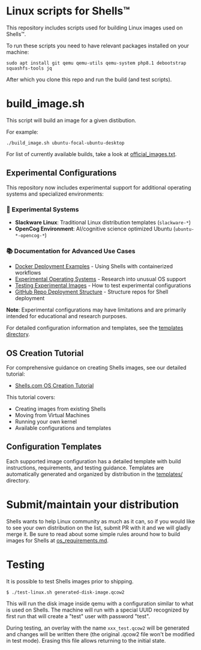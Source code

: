 # Linux scripts for Shells™

This repository includes scripts used for building Linux images used on Shells™.

To run these scripts you need to have relevant packages installed on your machine:

	sudo apt install git qemu qemu-utils qemu-system php8.1 debootstrap squashfs-tools jq

After which you clone this repo and run the build (and test scripts).

# build_image.sh

This script will build an image for a given distibution.

For example:

	./build_image.sh ubuntu-focal-ubuntu-desktop
	
For list of currently available builds, take a look at [official_images.txt](https://github.com/Shells-com/linux-scripts/blob/master/official_images.txt).

## Experimental Configurations

This repository now includes experimental support for additional operating systems and specialized environments:

### 🧪 Experimental Systems
- **Slackware Linux**: Traditional Linux distribution templates (`slackware-*`)
- **OpenCog Environment**: AI/cognitive science optimized Ubuntu (`ubuntu-*-opencog-*`)

### 📚 Documentation for Advanced Use Cases
- [Docker Deployment Examples](docs/docker-deployment-examples.md) - Using Shells with containerized workflows
- [Experimental Operating Systems](docs/experimental-operating-systems.md) - Research into unusual OS support
- [Testing Experimental Images](docs/testing-experimental-images.md) - How to test experimental configurations
- [GitHub Repo Deployment Structure](docs/github-repo-deployment-structure.md) - Structure repos for Shell deployment

**Note**: Experimental configurations may have limitations and are primarily intended for educational and research purposes.

For detailed configuration information and templates, see the [templates directory](templates/).

## OS Creation Tutorial

For comprehensive guidance on creating Shells images, see our detailed tutorial:
- [Shells.com OS Creation Tutorial](docs/shells-os-creation-tutorial.md)

This tutorial covers:
- Creating images from existing Shells
- Moving from Virtual Machines
- Running your own kernel
- Available configurations and templates

## Configuration Templates

Each supported image configuration has a detailed template with build instructions, requirements, and testing guidance. Templates are automatically generated and organized by distribution in the [templates/](templates/) directory.

# Submit/maintain your distribution

Shells wants to help Linux community as much as it can, so if you would like to see your own distribution on the list, submit PR with it and we will gladly merge it. Be sure to read about some simple rules around how to build images for Shells at [os_requirements.md](https://github.com/Shells-com/linux-scripts/blob/master/os_requirements.md).

# Testing

It is possible to test Shells images prior to shipping.

	$ ./test-linux.sh generated-disk-image.qcow2

This will run the disk image inside qemu with a configuration similar to what is used on Shells. The machine will run with a special UUID recognized by first run that will create a "test" user with password "test".

During testing, an overlay with the name `xxx_test.qcow2` will be generated and changes will be written there (the original .qcow2 file won't be modified in test mode). Erasing this file allows returning to the initial state.

